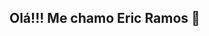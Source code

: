 ## Olá!!! Me chamo Eric Ramos 👋

<!--
**Ericramos123/Ericramos123** is a ✨ _special_ ✨ repository because its `README.md` (this file) appears on your GitHub profile.

Here are some ideas to get you started:

🎓 Estudante de Técnico em Informática - IFCE
💻 Apaixonado por Tecnologia e programação
🔧 Cursando o curso técnico integrado em informática
🖥️ Explorando linguagens como Python e Java
🔍 Buscando aprender novas tecnologias e colaborar em projetos de código aberto

🎯 Objetivo: Expandir meus conhecimentos em programação e desenvolvimento de soluções inovadoras. Atualmente, estou em busca de projetos desafiadores para aplicar o que aprendi e evoluir como desenvolvedor.

📫 Vamos nos conectar! Sinta-se à vontade para entrar em contato e trocar ideias sobre tecnologia.
